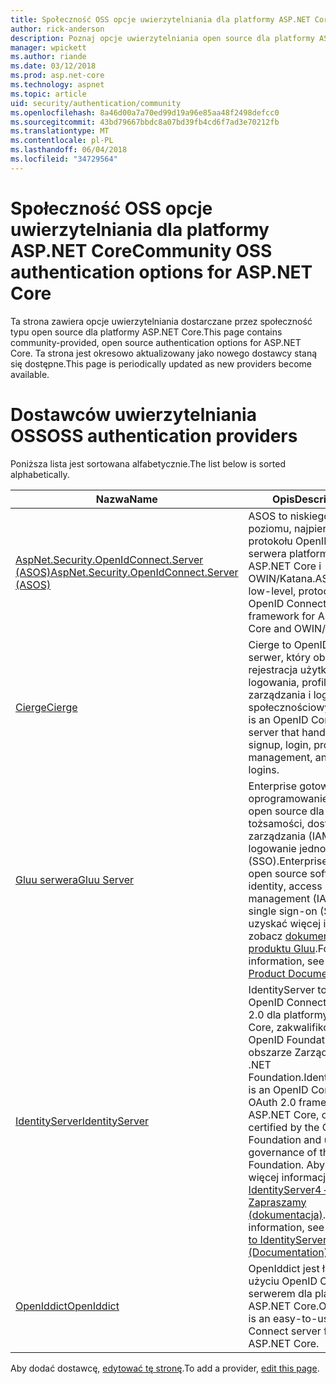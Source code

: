 ```yaml
---
title: Społeczność OSS opcje uwierzytelniania dla platformy ASP.NET Core
author: rick-anderson
description: Poznaj opcje uwierzytelniania open source dla platformy ASP.NET Core.
manager: wpickett
ms.author: riande
ms.date: 03/12/2018
ms.prod: asp.net-core
ms.technology: aspnet
ms.topic: article
uid: security/authentication/community
ms.openlocfilehash: 8a46d00a7a70ed99d19a96e85aa48f2498defcc0
ms.sourcegitcommit: 43bd79667bbdc8a07bd39fb4cd6f7ad3e70212fb
ms.translationtype: MT
ms.contentlocale: pl-PL
ms.lasthandoff: 06/04/2018
ms.locfileid: "34729564"
---
```

# <a name="community-oss-authentication-options-for-aspnet-core"></a><span data-ttu-id="77a76-103">Społeczność OSS opcje uwierzytelniania dla platformy ASP.NET Core</span><span class="sxs-lookup"><span data-stu-id="77a76-103">Community OSS authentication options for ASP.NET Core</span></span>

<span data-ttu-id="77a76-104">Ta strona zawiera opcje uwierzytelniania dostarczane przez społeczność typu open source dla platformy ASP.NET Core.</span><span class="sxs-lookup"><span data-stu-id="77a76-104">This page contains community-provided, open source authentication options for ASP.NET Core.</span></span> <span data-ttu-id="77a76-105">Ta strona jest okresowo aktualizowany jako nowego dostawcy staną się dostępne.</span><span class="sxs-lookup"><span data-stu-id="77a76-105">This page is periodically updated as new providers become available.</span></span>

# <a name="oss-authentication-providers"></a><span data-ttu-id="77a76-106">Dostawców uwierzytelniania OSS</span><span class="sxs-lookup"><span data-stu-id="77a76-106">OSS authentication providers</span></span>

<span data-ttu-id="77a76-107">Poniższa lista jest sortowana alfabetycznie.</span><span class="sxs-lookup"><span data-stu-id="77a76-107">The list below is sorted alphabetically.</span></span>

| <span data-ttu-id="77a76-108">Nazwa</span><span class="sxs-lookup"><span data-stu-id="77a76-108">Name</span></span> | <span data-ttu-id="77a76-109">Opis</span><span class="sxs-lookup"><span data-stu-id="77a76-109">Description</span></span> |
| ---- | ----------- |
| [<span data-ttu-id="77a76-110">AspNet.Security.OpenIdConnect.Server (ASOS)</span><span class="sxs-lookup"><span data-stu-id="77a76-110">AspNet.Security.OpenIdConnect.Server (ASOS)</span></span>](https://github.com/aspnet-contrib/AspNet.Security.OpenIdConnect.Server) | <span data-ttu-id="77a76-111">ASOS to niskiego poziomu, najpierw protokołu OpenID Connect serwera platforma ASP.NET Core i OWIN/Katana.</span><span class="sxs-lookup"><span data-stu-id="77a76-111">ASOS is a low-level, protocol-first OpenID Connect server framework for ASP.NET Core and OWIN/Katana.</span></span> |
| [<span data-ttu-id="77a76-112">Cierge</span><span class="sxs-lookup"><span data-stu-id="77a76-112">Cierge</span></span>](https://github.com/pwdless/Cierge) | <span data-ttu-id="77a76-113">Cierge to OpenID Connect serwer, który obsługuje rejestracja użytkownika, logowania, profile, zarządzania i logowania społecznościowych.</span><span class="sxs-lookup"><span data-stu-id="77a76-113">Cierge is an OpenID Connect server that handles user signup, login, profiles, management, and social logins.</span></span> |
| [<span data-ttu-id="77a76-114">Gluu serwera</span><span class="sxs-lookup"><span data-stu-id="77a76-114">Gluu Server</span></span>](https://gluu.org/) | <span data-ttu-id="77a76-115">Enterprise gotowe, oprogramowanie typu open source dla tożsamości, dostęp do zarządzania (IAM) i logowanie jednokrotne (SSO).</span><span class="sxs-lookup"><span data-stu-id="77a76-115">Enterprise ready, open source software for identity, access management (IAM), and single sign-on (SSO).</span></span> <span data-ttu-id="77a76-116">Aby uzyskać więcej informacji, zobacz [dokumentacji produktu Gluu](https://gluu.org/docs/).</span><span class="sxs-lookup"><span data-stu-id="77a76-116">For more information, see the [Gluu Product Documentation](https://gluu.org/docs/).</span></span> |
| [<span data-ttu-id="77a76-117">IdentityServer</span><span class="sxs-lookup"><span data-stu-id="77a76-117">IdentityServer</span></span>](https://identityserver.io/) | <span data-ttu-id="77a76-118">IdentityServer to struktura OpenID Connect i OAuth 2.0 dla platformy ASP.NET Core, zakwalifikowane OpenID Foundation, a w obszarze Zarządzanie .NET Foundation.</span><span class="sxs-lookup"><span data-stu-id="77a76-118">IdentityServer is an OpenID Connect and OAuth 2.0 framework for ASP.NET Core, officially certified by the OpenID Foundation and under governance of the .NET Foundation.</span></span> <span data-ttu-id="77a76-119">Aby uzyskać więcej informacji, zobacz [IdentityServer4 — Zapraszamy (dokumentacja)](https://identityserver4.readthedocs.io/en/release/).</span><span class="sxs-lookup"><span data-stu-id="77a76-119">For more information, see [Welcome to IdentityServer4 (Documentation)](https://identityserver4.readthedocs.io/en/release/).</span></span> |
| [<span data-ttu-id="77a76-120">OpenIddict</span><span class="sxs-lookup"><span data-stu-id="77a76-120">OpenIddict</span></span>](https://github.com/openiddict/openiddict-core) | <span data-ttu-id="77a76-121">OpenIddict jest łatwy w użyciu OpenID Connect serwerem dla platformy ASP.NET Core.</span><span class="sxs-lookup"><span data-stu-id="77a76-121">OpenIddict is an easy-to-use OpenID Connect server for ASP.NET Core.</span></span> |

<span data-ttu-id="77a76-122">Aby dodać dostawcę, [edytować tę stronę](https://github.com/login?return_to=https%3A%2F%2Fgithub.com%2Faspnet%2FDocs%2Fedit%2Fmaster%2Faspnetcore%2Fsecurity%2Fauthentication%2Fcommunity.md).</span><span class="sxs-lookup"><span data-stu-id="77a76-122">To add a provider, [edit this page](https://github.com/login?return_to=https%3A%2F%2Fgithub.com%2Faspnet%2FDocs%2Fedit%2Fmaster%2Faspnetcore%2Fsecurity%2Fauthentication%2Fcommunity.md).</span></span>
